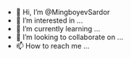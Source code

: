 - 👋 Hi, I’m @MingboyevSardor
- 👀 I’m interested in ...
- 🌱 I’m currently learning ...
- 💞️ I’m looking to collaborate on ...
- 📫 How to reach me ...

<!---
MingboyevSardor/MingboyevSardor is a ✨ special ✨ repository because its `README.md` (this file) appears on your GitHub profile.
You can click the Preview link to take a look at your changes.
--->
